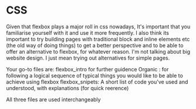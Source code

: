 # CSS
Given that flexbox plays a major roll in css nowadays, It's important that you familiarise yourself with it and use it more frequently.
I also think its important to try building pages with traditional block and inline elements etc (the old way of doing things) to get a better perspective and to be able to offer an alternative to flexbox, for whatever reason. 
I'm not talking about big website design. I just mean trying out alternatives for simple pages.

Your go-to files are:
flexbox_intro  for further guidence 
Organic : for following a logical sequence of typical things you would like to be able to achieve using flexbox
flexbox_snipets:  A short list of code you've used and understood, with explanations (for quick reerence)

All three files are used interchangeably
